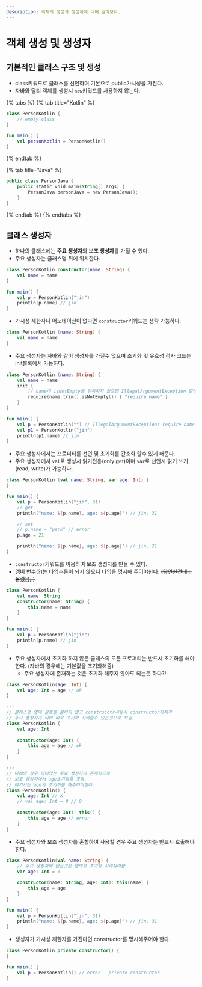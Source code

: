 ```yaml
---
description: 객체의 생성과 생성자에 대해 알아보자.
---
```


# 객체 생성 및 생성자

## 기본적인 클래스 구조 및 생성

* class키워드로 클래스를 선언하며 기본으로 public가시성을 가진다.
* 자바와 달리 객체를 생성시 `new`키워드를 사용하지 않는다.

{% tabs %}
{% tab title="Kotlin" %}
```kotlin
class PersonKotlin {
    // empty class
}

fun main() {
    val personKotlin = PersonKotlin()
}
```
{% endtab %}

{% tab title="Java" %}
```kotlin
public class PersonJava {
    public static void main(String[] args) {
        PersonJava personJava = new PersonJava();
    }
}
```
{% endtab %}
{% endtabs %}

## 클래스 생성자

* 하나의 클래스에는 **주요 생성자**와 **보조 생성자**를 가질 수 있다.
* 주요 생성자는 클래스명 뒤에 위치한다.

```kotlin
class PersonKotlin constructor(name: String) {
    val name = name
}

fun main() {
    val p = PersonKotlin("jin")
    println(p.name) // jin
}
```

* 가시성 제한자나 어노테이션이 없다면 `constructor`키워드는 생략 가능하다.

```kotlin
class PersonKotlin (name: String) {
    val name = name
}
```

* 주요 생성자는 자바와 같이 생성자를 가질수 없으며 초기화 및 유효성 검사 코드는 init블록에서 가능하다.

```kotlin
class PersonKotlin (name: String) {
    val name = name
    init {
        // name이 isNotEmpty를 만족하지 않으면 IllegalArgumentException 발생
        require(name.trim().isNotEmpty()) { "require name" }
    }
}

fun main() {
    val p = PersonKotlin("") // IllegalArgumentException: require name
    val p1 = PersonKotlin("jin")
    println(p1.name) // jin
}
```

* 주요 생성자에서는 프로퍼티를 선언 및 초기화를 간소화 할수 있게 해준다.
* 주요 생성자에서 `val`로 생성시 읽기전용\(only get\)이며 `var`로 선언시 읽기 쓰기\(read, write\)가 가능하다.

```kotlin
class PersonKotlin (val name: String, var age: Int) {
}

fun main() {
    val p = PersonKotlin("jin", 31)
    // get
    println("name: ${p.name}, age: ${p.age}") // jin, 31

    // set
    // p.name = "park" // error
    p.age = 21

    println("name: ${p.name}, age: ${p.age}") // jin, 21
}
```

* `constructor`키워드를 이용하여 보조 생성자를 만들 수 있다.
* 멤버 변수\(?\)는 타입추론이 되지 않으니 타입을 명시해 주어야한다. ~~\(당연한건데... 몰랐음;;\)~~

```kotlin
class PersonKotlin {
    val name: String
    constructor(name: String) {
        this.name = name
    }
}

fun main() {
    val p = PersonKotlin("jin")
    println(p.name) // jin
}
```

* 주요 생성자에서 초기화 하지 않은 클래스의 모든 프로퍼티는 반드시 초기화를 해야한다. \(자바의 경우에는 기본값을 초기화해줌\)
  * 주요 생성자에 존재하는 것은 초기화 해주지 않아도 되는듯 하다?!

```kotlin
class PersonKotlin(age: Int) {
    val age: Int = age // ok
}

---
// 클래스명 옆에 괄호를 붙이지 않고 construcotr사용시 constructor자체가
// 주요 생성자가 되어 바로 초기화 시켜줄수 있는것으로 보임
class PersonKotlin {
    val age: Int
    
    constructor(age: Int) {
        this.age = age // ok
    }
}

---
// 아래의 경우 비어있는 주요 생성자가 존재하므로
// 보조 생성자에서 age초기화를 못함.
// 여기서는 age의 초기화를 해주어야한다.
class PersonKotlin() {
    val age: Int // X
    // val age: Int = 0 // O
    
    constructor(age: Int): this() {
        this.age = age // error
    }
}
```

* 주요 생성자와 보조 생성자를 혼합하여 사용할 경우 주요 생성자는 반드시 호출해야한다.

```kotlin
class PersonKotlin(val name: String) {
    // 주요 생성자에 없는것은 임의로 초기화 시켜줘야함.
    var age: Int = 0

    constructor(name: String, age: Int): this(name) {
        this.age = age
    }
}

fun main() {
    val p = PersonKotlin("jin", 31)
    println("name: ${p.name}, age: ${p.age}") // jin, 31
}
```

* 생성자가 가시성 제한자를 가진다면 constructor를 명시해주어야 한다.

```kotlin
class PersonKotlin private constructor() {
}

fun main() {
    val p = PersonKotlin() // error - private constructor
}
```

